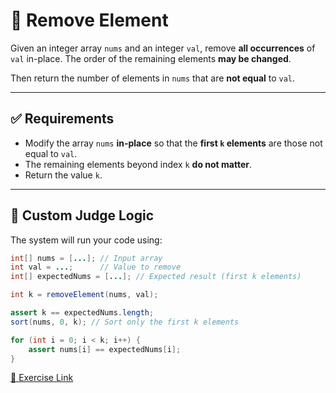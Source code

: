 # 🧹 Remove Element

Given an integer array `nums` and an integer `val`, remove **all occurrences** of `val` in-place. The order of the remaining elements **may be changed**.

Then return the number of elements in `nums` that are **not equal** to `val`.

---

## ✅ Requirements

- Modify the array `nums` **in-place** so that the **first `k` elements** are those not equal to `val`.
- The remaining elements beyond index `k` **do not matter**.
- Return the value `k`.

---

## 🧪 Custom Judge Logic

The system will run your code using:

```java
int[] nums = [...]; // Input array
int val = ...;      // Value to remove
int[] expectedNums = [...]; // Expected result (first k elements)

int k = removeElement(nums, val);

assert k == expectedNums.length;
sort(nums, 0, k); // Sort only the first k elements

for (int i = 0; i < k; i++) {
    assert nums[i] == expectedNums[i];
}
```


[🔗 Exercise Link](https://leetcode.com/problems/remove-element/description)